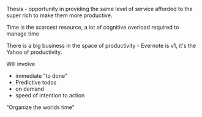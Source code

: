 Thesis - opportunity in providing the same level of service afforded to the super rich to make them more productive.

Time is the scarcest resource, a lot of cognitive overload required to manage time 

There is a big business in the space of productivity - Evernote is v1, it's the Yahoo of productivity.

Will involve
- immediate "to done"
- Predictive todos 
- on demand
- speed of intention to action 

"Organize the worlds time"